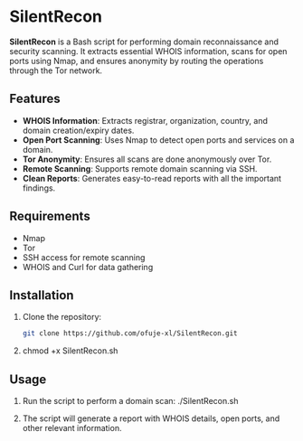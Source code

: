 # SilentRecon

**SilentRecon** is a Bash script for performing domain reconnaissance and security scanning. It extracts essential WHOIS information, scans for open ports using Nmap, and ensures anonymity by routing the operations through the Tor network.

## Features
- **WHOIS Information**: Extracts registrar, organization, country, and domain creation/expiry dates.
- **Open Port Scanning**: Uses Nmap to detect open ports and services on a domain.
- **Tor Anonymity**: Ensures all scans are done anonymously over Tor.
- **Remote Scanning**: Supports remote domain scanning via SSH.
- **Clean Reports**: Generates easy-to-read reports with all the important findings.

## Requirements
- Nmap
- Tor
- SSH access for remote scanning
- WHOIS and Curl for data gathering

## Installation

1. Clone the repository:
   ```bash
   git clone https://github.com/ofuje-xl/SilentRecon.git
   
2. chmod +x SilentRecon.sh

## Usage 
1. Run the script to perform a domain scan:
   ./SilentRecon.sh

2. The script will generate a report with WHOIS details, open ports, and other relevant information.
